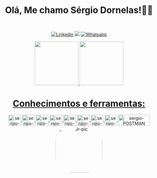 <h1 text align="center"> Olá, Me chamo Sérgio Dornelas!🤖👋</h1>

<div align="center"> <br>


[![Linkedin](https://img.shields.io/badge/LinkedIn-0077B5?style=for-the-badge&logo=linkedin&logoColor=white)](https://www.linkedin.com/in/sérgio-dornelas-ba3946234/) 
<a href = "mailto:sergiodornelasqa@gmail.com"><img src="https://img.shields.io/badge/Gmail-D14836?style=for-the-badge&logo=gmail&logoColor=white"></a>
[![Whatsapp](https://img.shields.io/badge/WhatsApp-25D366?style=for-the-badge&logo=whatsapp&logoColor=white)](https://api.whatsapp.com/send?phone=5581989034339&text=Ola!%20tudo%20bem%3F) 


</div>

<div>
  <a href="https://github.com/sergiodornelas">
 
</div>
  
<div align="center">
  <a href="https://github.com/sergiodornelas"> 
  <img height="140em" src="https://github-readme-stats-sigma-five.vercel.app/api?username=sergiodornelas&show_icons=true&theme=dark&include_all_commits=true&count_private=true"/>
  <img height="140em" src="https://github-readme-stats-sigma-five.vercel.app/api/top-langs/?username=sergiodornelas&layout=compact&langs_count=7&theme=dark"/>
</div>
 
  



  <h1 text align="center"> Conhecimentos e ferramentas: </h1>

<div align="center">
<img align="center" alt="sergio-HTML" height="35" width="40" src="https://cdn.jsdelivr.net/gh/devicons/devicon/icons/html5/html5-original.svg">
<img align="center" alt="sergio-CSS" height="35" width="40" src="https://cdn.jsdelivr.net/gh/devicons/devicon/icons/css3/css3-original.svg">
<img align="center" alt="sergio-JS" height="35" width="40" src="https://cdn.jsdelivr.net/gh/devicons/devicon/icons/javascript/javascript-original.svg" />
<img align="center" alt="sergio-GIT" height="35" width="40" src="https://cdn.jsdelivr.net/gh/devicons/devicon/icons/git/git-original.svg">
<img align="center" alt="sergio-CUCUMBER" height="35" width="40" src="https://cdn.jsdelivr.net/gh/devicons/devicon/icons/cucumber/cucumber-plain.svg">
<img align="center" alt="sergio-SWAGGER" height="35" width="40" src="https://cdn.svgporn.com/logos/swagger.svg">
<img align="center" alt="sergio-CYPRESS" height="35" width="40" src="https://raw.githubusercontent.com/simple-icons/simple-icons/6e46ec1fc23b60c8fd0d2f2ff46db82e16dbd75f/icons/cypress.svg">
<img align="center" alt="sergio-POSTMAN" height="35" width="40" src="https://github.com/sergiodornelas/cypress-ui/assets/110427773/90108807-5bd0-4a3d-8bc0-24ca999c9bad"> 
<img align="center" alt="sergio-POSTMAN" height="35" width="100" src="https://cdn.svgporn.com/logos/postman.svg"> 




  

  
    


  

 
<img align="center" alt="Jr-pic" height="150" style="border-radius:50px;" src="https://user-images.githubusercontent.com/110427773/187564483-25cdea51-1996-40a9-86cc-3c8ad9b2f42c.png">

